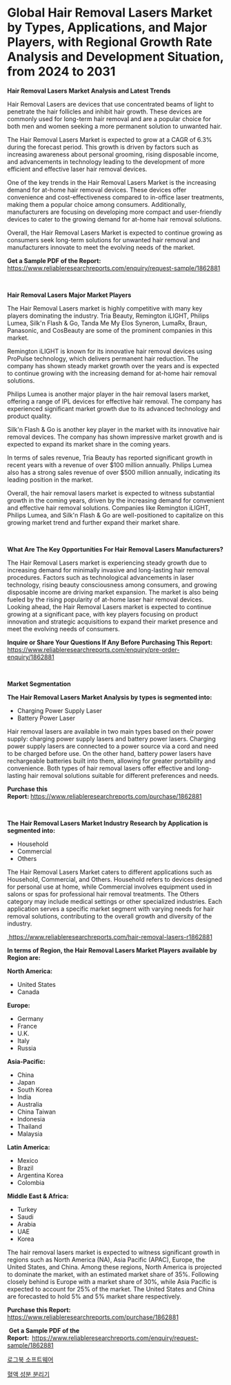 <p><h1>Global Hair Removal Lasers Market by Types, Applications, and Major Players, with Regional Growth Rate Analysis and Development Situation, from 2024 to 2031</h1></p><p><strong>Hair Removal Lasers Market Analysis and Latest Trends</strong></p>
<p><p>Hair Removal Lasers are devices that use concentrated beams of light to penetrate the hair follicles and inhibit hair growth. These devices are commonly used for long-term hair removal and are a popular choice for both men and women seeking a more permanent solution to unwanted hair.</p><p>The Hair Removal Lasers Market is expected to grow at a CAGR of 6.3% during the forecast period. This growth is driven by factors such as increasing awareness about personal grooming, rising disposable income, and advancements in technology leading to the development of more efficient and effective laser hair removal devices.</p><p>One of the key trends in the Hair Removal Lasers Market is the increasing demand for at-home hair removal devices. These devices offer convenience and cost-effectiveness compared to in-office laser treatments, making them a popular choice among consumers. Additionally, manufacturers are focusing on developing more compact and user-friendly devices to cater to the growing demand for at-home hair removal solutions.</p><p>Overall, the Hair Removal Lasers Market is expected to continue growing as consumers seek long-term solutions for unwanted hair removal and manufacturers innovate to meet the evolving needs of the market.</p></p>
<p><strong>Get a Sample PDF of the Report:&nbsp;</strong> <a href="https://www.reliableresearchreports.com/enquiry/request-sample/1862881">https://www.reliableresearchreports.com/enquiry/request-sample/1862881</a></p>
<p>&nbsp;</p>
<p><strong>Hair Removal Lasers Major Market Players</strong></p>
<p><p>The Hair Removal Lasers market is highly competitive with many key players dominating the industry. Tria Beauty, Remington iLIGHT, Philips Lumea, Silk'n Flash & Go, Tanda Me My Elos Syneron, LumaRx, Braun, Panasonic, and CosBeauty are some of the prominent companies in this market.</p><p>Remington iLIGHT is known for its innovative hair removal devices using ProPulse technology, which delivers permanent hair reduction. The company has shown steady market growth over the years and is expected to continue growing with the increasing demand for at-home hair removal solutions.</p><p>Philips Lumea is another major player in the hair removal lasers market, offering a range of IPL devices for effective hair removal. The company has experienced significant market growth due to its advanced technology and product quality.</p><p>Silk'n Flash & Go is another key player in the market with its innovative hair removal devices. The company has shown impressive market growth and is expected to expand its market share in the coming years.</p><p>In terms of sales revenue, Tria Beauty has reported significant growth in recent years with a revenue of over $100 million annually. Philips Lumea also has a strong sales revenue of over $500 million annually, indicating its leading position in the market.</p><p>Overall, the hair removal lasers market is expected to witness substantial growth in the coming years, driven by the increasing demand for convenient and effective hair removal solutions. Companies like Remington iLIGHT, Philips Lumea, and Silk'n Flash & Go are well-positioned to capitalize on this growing market trend and further expand their market share.</p></p>
<p>&nbsp;</p>
<p><strong>What Are The Key Opportunities For Hair Removal Lasers Manufacturers?</strong></p>
<p><p>The Hair Removal Lasers market is experiencing steady growth due to increasing demand for minimally invasive and long-lasting hair removal procedures. Factors such as technological advancements in laser technology, rising beauty consciousness among consumers, and growing disposable income are driving market expansion. The market is also being fueled by the rising popularity of at-home laser hair removal devices. Looking ahead, the Hair Removal Lasers market is expected to continue growing at a significant pace, with key players focusing on product innovation and strategic acquisitions to expand their market presence and meet the evolving needs of consumers.</p></p>
<p><strong>Inquire or Share Your Questions If Any Before Purchasing This Report:</strong> <a href="https://www.reliableresearchreports.com/enquiry/pre-order-enquiry/1862881">https://www.reliableresearchreports.com/enquiry/pre-order-enquiry/1862881</a></p>
<p>&nbsp;</p>
<p><strong>Market Segmentation</strong></p>
<p><strong>The Hair Removal Lasers Market Analysis by types is segmented into:</strong></p>
<p><ul><li>Charging Power Supply Laser</li><li>Battery Power Laser</li></ul></p>
<p><p>Hair removal lasers are available in two main types based on their power supply: charging power supply lasers and battery power lasers. Charging power supply lasers are connected to a power source via a cord and need to be charged before use. On the other hand, battery power lasers have rechargeable batteries built into them, allowing for greater portability and convenience. Both types of hair removal lasers offer effective and long-lasting hair removal solutions suitable for different preferences and needs.</p></p>
<p><strong>Purchase this Report:&nbsp;</strong><a href="https://www.reliableresearchreports.com/purchase/1862881">https://www.reliableresearchreports.com/purchase/1862881</a></p>
<p>&nbsp;</p>
<p><strong>The Hair Removal Lasers Market Industry Research by Application is segmented into:</strong></p>
<p><ul><li>Household</li><li>Commercial</li><li>Others</li></ul></p>
<p><p>The Hair Removal Lasers Market caters to different applications such as Household, Commercial, and Others. Household refers to devices designed for personal use at home, while Commercial involves equipment used in salons or spas for professional hair removal treatments. The Others category may include medical settings or other specialized industries. Each application serves a specific market segment with varying needs for hair removal solutions, contributing to the overall growth and diversity of the industry.</p></p>
<p><a href="https://www.reliableresearchreports.com/hair-removal-lasers-r1862881">&nbsp;https://www.reliableresearchreports.com/hair-removal-lasers-r1862881</a></p>
<p><strong>In terms of Region, the Hair Removal Lasers Market Players available by Region are:</strong></p>
<p>
    <p> <strong> North America: </strong>
        <ul>
            <li>United States</li>
            <li>Canada</li>
        </ul>
        </p> 
    <p> <strong> Europe: </strong>
        <ul>
            <li>Germany</li>
            <li>France</li>
            <li>U.K.</li>
            <li>Italy</li>
            <li>Russia</li>
        </ul>
        </p> 
    <p> <strong> Asia-Pacific: </strong>
        <ul>
            <li>China</li>
            <li>Japan</li>
            <li>South Korea</li>
            <li>India</li>
            <li>Australia</li>
            <li>China Taiwan</li>
            <li>Indonesia</li>
            <li>Thailand</li>
            <li>Malaysia</li>
        </ul>
        </p> 
    <p> <strong> Latin America: </strong>
        <ul>
            <li>Mexico</li>
            <li>Brazil</li>
            <li>Argentina Korea</li>
            <li>Colombia</li>
        </ul>
        </p> 
    <p> <strong> Middle East & Africa: </strong>
        <ul>
            <li>Turkey</li>
            <li>Saudi</li>
            <li>Arabia</li>
            <li>UAE</li>
            <li>Korea</li>
        </ul>
    </p>
    </p>
<p><p>The hair removal lasers market is expected to witness significant growth in regions such as North America (NA), Asia Pacific (APAC), Europe, the United States, and China. Among these regions, North America is projected to dominate the market, with an estimated market share of 35%. Following closely behind is Europe with a market share of 30%, while Asia Pacific is expected to account for 25% of the market. The United States and China are forecasted to hold 5% and 5% market share respectively.</p></p>
<p><strong>Purchase this Report: </strong><a href="https://www.reliableresearchreports.com/purchase/1862881">https://www.reliableresearchreports.com/purchase/1862881</a></p>
<p>&nbsp;<strong>Get a Sample PDF of the Report:&nbsp;&nbsp;</strong><a href="https://www.reliableresearchreports.com/enquiry/request-sample/1862881">https://www.reliableresearchreports.com/enquiry/request-sample/1862881</a></p>
<p><strong></strong></p>
<p><p><a href="https://medium.com/@obiemante1922/%EB%A1%9C%EA%B7%B8%EB%B6%81-%EC%86%8C%ED%94%84%ED%8A%B8%EC%9B%A8%EC%96%B4-%EC%8B%9C%EC%9E%A5-%EA%B8%80%EB%A1%9C%EB%B2%8C-%EB%B0%8F-%EC%A7%80%EC%97%AD-%EB%B6%84%EC%84%9D-%EC%A7%80%EC%97%AD-%EA%B5%AD%EA%B0%80-%EC%88%98%EC%A4%80-%EB%B6%84%EC%84%9D-%EB%B0%8F-%EA%B2%BD%EC%9F%81-%ED%92%8D%EA%B2%BD%EC%97%90-%EC%B4%88%EC%A0%90%EC%9D%84-%EB%A7%9E%EC%B6%98-d50573f764d0">로그북 소프트웨어</a></p><p><a href="https://medium.com/@leigh462/2024%EB%85%84%EB%B6%80%ED%84%B0-2031%EB%85%84%EA%B9%8C%EC%A7%80%EC%9D%98-%ED%98%88%EC%95%A1-%EA%B5%AC%EC%84%B1-%EC%9A%94%EC%86%8C-%EB%B6%84%EB%A6%AC%EA%B8%B0-%EC%8B%9C%EC%9E%A5-%EC%84%B1%EC%9E%A5-%EC%A0%84%EB%A7%9D%EC%9D%80-%EC%8B%9C%EC%9E%A5%EC%9D%98-%EC%B6%94%EC%84%B8-%EB%B6%84%EC%84%9D%EA%B3%BC-%EC%9D%91%EC%9A%A9-%EC%A7%80%EC%97%AD-%EC%A0%84%EB%A7%9D-%EB%B0%8F-%EC%88%98%EC%9D%B5%EA%B3%BC-%ED%95%A8%EA%BB%98-%EC%97%B0%ED%8F%89%EA%B7%A0-%EC%84%B1%EC%9E%A5%EB%A5%A0-%EB%A1%9C-%EC%98%88%EC%B8%A1%EB%90%A9%EB%8B%88%EB%8B%A4-becd9e6de8d8">혈액 성분 분리기</a></p></p>